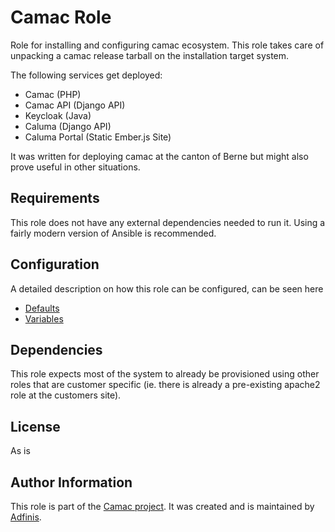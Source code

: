 # Camac Role
Role for installing and configuring camac ecosystem. This role takes care of unpacking a
camac release tarball on the installation target system.

The following services get deployed:
* Camac (PHP)
* Camac API (Django API)
* Keycloak (Java)
* Caluma (Django API)
* Caluma Portal (Static Ember.js Site)

It was written for deploying camac at the canton of Berne but might also prove
useful in other situations.

## Requirements
This role does not have any external dependencies needed to run it. Using a
fairly modern version of Ansible is recommended.

## Configuration
A detailed description on how this role can be configured, can be seen here
* [Defaults](defaults/main.yml)
* [Variables](vars/main.yml)


## Dependencies
This role expects most of the system to already be provisioned using other roles
that are customer specific (ie. there is already a pre-existing apache2 role at
the customers site).

## License
As is

## Author Information
This role is part of the [Camac project](http://camac.ch). It was created and
is maintained by [Adfinis](https://adfinis.com).
